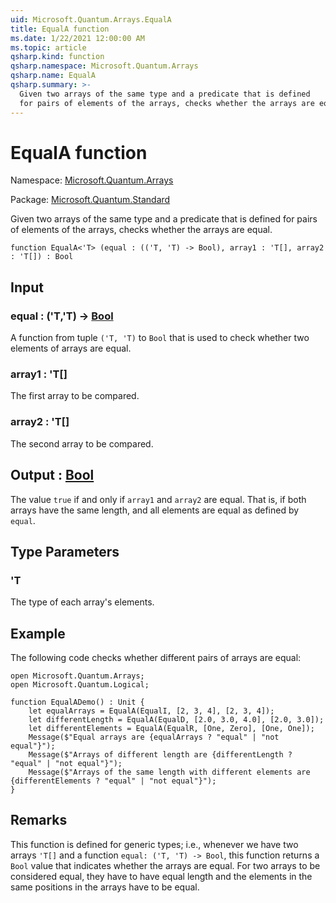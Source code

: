 ```yaml
---
uid: Microsoft.Quantum.Arrays.EqualA
title: EqualA function
ms.date: 1/22/2021 12:00:00 AM
ms.topic: article
qsharp.kind: function
qsharp.namespace: Microsoft.Quantum.Arrays
qsharp.name: EqualA
qsharp.summary: >-
  Given two arrays of the same type and a predicate that is defined
  for pairs of elements of the arrays, checks whether the arrays are equal.
---
```


# EqualA function

Namespace: [Microsoft.Quantum.Arrays](xref:Microsoft.Quantum.Arrays)

Package: [Microsoft.Quantum.Standard](https://nuget.org/packages/Microsoft.Quantum.Standard)


Given two arrays of the same type and a predicate that is definedfor pairs of elements of the arrays, checks whether the arrays are equal.

```qsharp
function EqualA<'T> (equal : (('T, 'T) -> Bool), array1 : 'T[], array2 : 'T[]) : Bool
```


## Input

### equal : ('T,'T) -> [Bool](xref:microsoft.quantum.lang-ref.bool)

A function from tuple `('T, 'T)` to `Bool` that is used to check whether two elements of arrays are equal.


### array1 : 'T[]

The first array to be compared.


### array2 : 'T[]

The second array to be compared.



## Output : [Bool](xref:microsoft.quantum.lang-ref.bool)

The value `true` if and only if `array1` and `array2` are equal.That is, if both arrays have the same length, and all elements are equalas defined by `equal`.

## Type Parameters

### 'T

The type of each array's elements.

## Example

The following code checks whether different pairs of arrays are equal:```qsharpopen Microsoft.Quantum.Arrays;open Microsoft.Quantum.Logical;function EqualADemo() : Unit {    let equalArrays = EqualA(EqualI, [2, 3, 4], [2, 3, 4]);    let differentLength = EqualA(EqualD, [2.0, 3.0, 4.0], [2.0, 3.0]);    let differentElements = EqualA(EqualR, [One, Zero], [One, One]);    Message($"Equal arrays are {equalArrays ? "equal" | "not equal"}");    Message($"Arrays of different length are {differentLength ? "equal" | "not equal"}");    Message($"Arrays of the same length with different elements are {differentElements ? "equal" | "not equal"}");}```

## Remarks

This function is defined for generic types; i.e., whenever we havetwo arrays `'T[]` and a function `equal: ('T, 'T) -> Bool`, this function returnsa `Bool` value that indicates whether the arrays are equal.For two arrays to be considered equal, they have to have equal lengthand the elements in the same positions in the arrays have to be equal.